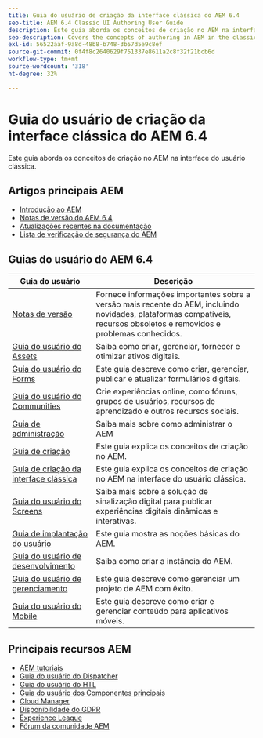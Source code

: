 ```yaml
---
title: Guia do usuário de criação da interface clássica do AEM 6.4
seo-title: AEM 6.4 Classic UI Authoring User Guide
description: Este guia aborda os conceitos de criação no AEM na interface do usuário clássica.
seo-description: Covers the concepts of authoring in AEM in the classic UI.
exl-id: 56522aaf-9a8d-48b8-b748-3b57d5e9c8ef
source-git-commit: 0f4f8c2640629f751337e8611a2c8f32f21bcb6d
workflow-type: tm+mt
source-wordcount: '318'
ht-degree: 32%

---
```


# Guia do usuário de criação da interface clássica do AEM 6.4

Este guia aborda os conceitos de criação no AEM na interface do usuário clássica.

## Artigos principais AEM

* [Introdução ao AEM](https://experienceleague.adobe.com/docs/experience-manager-cloud-service/overview/home.html?lang=pt-BR)
* [Notas de versão do AEM 6.4](/help/release-notes/home.md)
* [Atualizações recentes na documentação](https://helpx.adobe.com/experience-manager/documentation-updates.html)
* [Lista de verificação de segurança do AEM](/help/sites-administering/security-checklist.md)

## Guias do usuário do AEM 6.4

| Guia do usuário | Descrição |
|--- |---|
| [Notas de versão](/help/release-notes/home.md) | Fornece informações importantes sobre a versão mais recente do AEM, incluindo novidades, plataformas compatíveis, recursos obsoletos e removidos e problemas conhecidos. |
| [Guia do usuário do Assets](/help/assets/home.md) | Saiba como criar, gerenciar, fornecer e otimizar ativos digitais. |
| [Guia do usuário do Forms](/help/forms/home.md) | Este guia descreve como criar, gerenciar, publicar e atualizar formulários digitais. |
| [Guia do usuário do Communities](/help/communities/home.md) | Crie experiências online, como fóruns, grupos de usuários, recursos de aprendizado e outros recursos sociais. |
| [Guia de administração](/help/sites-administering/home.md) | Saiba mais sobre como administrar o AEM |
| [Guia de criação](/help/sites-authoring/home.md) | Este guia explica os conceitos de criação no AEM. |
| [Guia de criação da interface clássica](/help/sites-classic-ui-authoring/home.md) | Este guia explica os conceitos de criação no AEM na interface do usuário clássica. |
| [Guia do usuário do Screens](https://experienceleague.adobe.com/docs/experience-manager-screens/user-guide/aem-screens-introduction.html?lang=pt-BR) | Saiba mais sobre a solução de sinalização digital para publicar experiências digitais dinâmicas e interativas. |
| [Guia de implantação do usuário](/help/sites-deploying/home.md) | Este guia mostra as noções básicas do AEM. |
| [Guia do usuário de desenvolvimento](/help/sites-developing/home.md) | Saiba como criar a instância do AEM. |
| [Guia do usuário de gerenciamento](/help/managing/home.md) | Este guia descreve como gerenciar um projeto de AEM com êxito. |
| [Guia do usuário do Mobile](/help/mobile/home.md) | Este guia descreve como criar e gerenciar conteúdo para aplicativos móveis. |

## Principais recursos AEM

* [AEM tutoriais](https://helpx.adobe.com/experience-manager/kt/index/aem-6-4-videos.html)
* [Guia do usuário do Dispatcher](https://experienceleague.adobe.com/docs/experience-manager-dispatcher/using/dispatcher.html?lang=pt-BR)
* [Guia do usuário do HTL](https://experienceleague.adobe.com/docs/experience-manager-htl/using/overview.html?lang=pt-BR)
* [Guia do usuário dos Componentes principais](https://experienceleague.adobe.com/docs/experience-manager-core-components/using/introduction.html?lang=pt-BR)
* [Cloud Manager](https://experienceleague.adobe.com/docs/experience-manager-cloud-manager/using/introduction-to-cloud-manager.html?lang=pt-BR?lang=en)
* [Disponibilidade do GDPR](/help/managing/data-protection-and-privacy.md)
* [Experience League](https://experienceleague.adobe.com/?promoid=K42KVXHD&amp;mv=other&amp;lang=pt-BR#home)
* [Fórum da comunidade AEM](https://experienceleaguecommunities.adobe.com/t5/adobe-experience-manager/ct-p/adobe-experience-manager-community?profile.language=pt)
